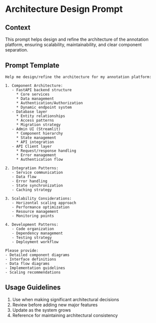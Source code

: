 # Architecture Design Prompt

## Context
This prompt helps design and refine the architecture of the annotation platform, ensuring scalability, maintainability, and clear component separation.

## Prompt Template
```
Help me design/refine the architecture for my annotation platform:

1. Component Architecture:
   - FastAPI backend structure
     * Core services
     * Data management
     * Authentication/Authorization
     * Dynamic endpoint system
   - Database layer
     * Entity relationships
     * Access patterns
     * Migration strategy
   - Admin UI (Streamlit)
     * Component hierarchy
     * State management
     * API integration
   - API Client layer
     * Request/response handling
     * Error management
     * Authentication flow

2. Integration Patterns:
   - Service communication
   - Data flow
   - Error handling
   - State synchronization
   - Caching strategy

3. Scalability Considerations:
   - Horizontal scaling approach
   - Performance optimization
   - Resource management
   - Monitoring points

4. Development Patterns:
   - Code organization
   - Dependency management
   - Testing strategy
   - Deployment workflow

Please provide:
- Detailed component diagrams
- Interface definitions
- Data flow diagrams
- Implementation guidelines
- Scaling recommendations
```

## Usage Guidelines
1. Use when making significant architectural decisions
2. Review before adding new major features
3. Update as the system grows
4. Reference for maintaining architectural consistency 